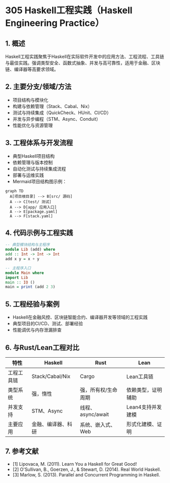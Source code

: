 # 305 Haskell工程实践（Haskell Engineering Practice）

## 1. 概述

Haskell工程实践聚焦于Haskell在实际软件开发中的应用方法、工程流程、工具链与最佳实践。强调类型安全、函数式抽象、并发与高可靠性，适用于金融、区块链、编译器等高要求领域。

## 2. 主要分支/领域/方法

- 项目结构与模块化
- 构建与依赖管理（Stack、Cabal、Nix）
- 测试与持续集成（QuickCheck、HUnit、CI/CD）
- 并发与异步编程（STM、Async、Conduit）
- 性能优化与资源管理

## 3. 工程体系与开发流程

- 典型Haskell项目结构
- 依赖管理与版本控制
- 自动化测试与持续集成流程
- 部署与运维实践
- Mermaid项目结构图示例：

```mermaid
graph TD
  A[项目根目录] --> B[src/ 源码]
  A --> C[test/ 测试]
  A --> D[app/ 应用入口]
  A --> E[package.yaml]
  A --> F[stack.yaml]
```

## 4. 代码示例与工程实践

```haskell
-- 典型模块结构与主程序
module Lib (add) where
add :: Int -> Int -> Int
add x y = x + y

-- 主程序入口
module Main where
import Lib
main :: IO ()
main = print (add 2 3)
```

## 5. 工程经验与案例

- Haskell在金融风控、区块链智能合约、编译器开发等领域的工程实践
- 典型项目的CI/CD、测试、部署经验
- 性能调优与内存泄漏排查

## 6. 与Rust/Lean工程对比

| 特性         | Haskell           | Rust              | Lean                |
|--------------|-------------------|-------------------|---------------------|
| 工程工具链   | Stack/Cabal/Nix   | Cargo             | Lean工具链          |
| 类型系统     | 强，惰性          | 强，所有权/生命周期| 依赖类型，证明辅助  |
| 并发支持     | STM、Async        | 线程、async/await | Lean4支持并发建模   |
| 主要应用     | 金融、编译器、科研| 系统、嵌入式、Web | 形式化建模、证明    |

## 7. 参考文献

- [1] Lipovaca, M. (2011). Learn You a Haskell for Great Good!
- [2] O'Sullivan, B., Goerzen, J., & Stewart, D. (2014). Real World Haskell.
- [3] Marlow, S. (2013). Parallel and Concurrent Programming in Haskell.
